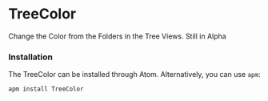 # TreeColor
Change the Color from the Folders in the Tree Views.
Still in Alpha

### Installation
The TreeColor can be installed through Atom. Alternatively, you can use `apm`:

`apm install TreeColor`

